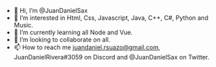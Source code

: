 - 👋 Hi, I’m @JuanDanielSax
- 👀 I’m interested in Html, Css, Javascript, Java, C++, C#, Python and Music.
- 🌱 I’m currently learning all Node and Vue.
- 💞️ I’m looking to collaborate on all.
- 📫 How to reach me juandaniel.rsuazo@gmail.com, JuanDanielRivera#3059 on Discord and @JuanDanielSax on Twitter.

<!---
JuanDanielSax/JuanDanielSax is a ✨ special ✨ repository because its `README.md` (this file) appears on your GitHub profile.
You can click the Preview link to take a look at your changes.
--->

